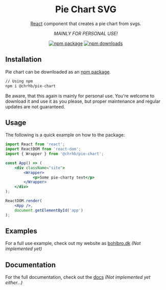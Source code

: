 <h1 align="center">Pie Chart SVG</h1>

<div align="center">

[React](https://facebook.github.io/react/) component that creates a pie chart from svgs.

*MAINLY FOR PERSONAL USE!*

[![npm package](https://img.shields.io/npm/v/@chrhb/pie-chart/latest.svg)](https://www.npmjs.com/package/@chrhb/pie-chart)
[![npm downloads](https://img.shields.io/npm/dm/@chrhb/pie-chart.svg)](https://www.npmjs.com/package/@chrhb/pie-chart)

</div>

## Installation

Pie chart can be downloaded as an [npm package](https://www.npmjs.com/package/@chrhb/pie-chart).

```sh
// Using npm
npm i @chrhb/pie-chart
```

Be aware, that this again is mainly for personal use. You're welcome to download it and use it as you please, but proper maintenance and regular updates are not guaranteed.

## Usage

The following is a quick example on how to the package:

```jsx
import React from 'react';
import ReactDOM from 'react-dom';
import { Wrapper } from '@chrhb/pie-chart';

const App() => (
    <div className="site">
        <Wrapper>
            <p>Some pie-charty text</p>
        </Wrapper>
    </div>
);

ReactDOM.render(
    <App />,
    document.getElementById('app')
);
```

## Examples

For a full use example, check out my website as [bohlbro.dk](https://play.bohlbro.dk/pie-chart) *(Not implemented yet)*

## Documentation

For the full documentation, check out the [docs](https://bohlbro.dk/pie-chart) *(Not implemented yet either...)*
